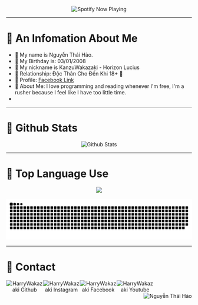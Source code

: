 <p align="center">
    <img src="https://now-playing-on-spotify.vercel.app/api/spotify" alt="Spotify Now Playing" width="350"/></a>
</p>

<hr>

# 👑 An Infomation About Me

-   👀 My name is Nguyễn Thái Hảo.
-   🎂 My Birthday is: 03/01/2008
-   👑 My nickname is KanzuWakazaki - Horizon Lucius
-   💓 Relationship: Độc Thân Cho Đến Khi 18+ 👀
-   🌟 Profile: [Facebook Link](https://www.facebook.com/Lazic.Kanzu)
-   💎 About Me: I love programming and reading whenever I'm free, I'm a rusher because I feel like I have too little time.
-   
<hr>

# 👑 Github Stats

<p align="center">
<img src="https://github-readme-stats.vercel.app/api?username=HarryWakazaki&include_all_commits=true&count_private=true&show_icons=true&custom_title=Nguy%E1%BB%85n%20Th%C3%A1i%20H%E1%BA%A3o%20Stats&line_height=20&title_color=7A7ADB&icon_color=2234AE&text_color=D3D3D3&bg_color=0,000000,130F40" alt = "Github Stats">
</p>

<hr>

# 👑 Top Language Use

<p align="center">
<img src="https://github-readme-stats.vercel.app/api/top-langs/?username=HarryWakazaki&text_color=daf7dc&bg_color=151515">

![](https://github.com/Platane/snk/raw/output/github-contribution-grid-snake.svg)
</p>
    
<hr>

# 👑 Contact
<p align="center">
<a href="https://github.com/HarryWakazaki">
  <img align="left" alt="HarryWakazaki Github" width="100" src="https://cdn.jsdelivr.net/npm/simple-icons@v3/icons/github.svg" />
</a>
<a href="https://www.instagram.com/lazic.kanzu/">
  <img align="left" alt="HarryWakazaki Instagram" width="100" src="https://cdn.jsdelivr.net/npm/simple-icons@v3/icons/instagram.svg" />
</a>
<a href="https://www.facebook.com/Lazic.Kanzu">
  <img align="left" alt="HarryWakazaki Facebook" width="100" src="https://cdn.jsdelivr.net/npm/simple-icons@v3/icons/facebook.svg" />
</a>
<a href="http://www.youtube.com/channel/UC5G72dYskA9X8bQxpPDErsg">
  <img align="left" alt="HarryWakazaki Youtube" width="100" src="https://cdn.jsdelivr.net/npm/simple-icons@v3/icons/youtube.svg" />
</a>
<p align="right">
<img src="https://komarev.com/ghpvc/?username=HarryWakazaki&label=T%E1%BB%95ng%20Ng%C6%B0%E1%BB%9Di%20Tham%20Quan&color=0e75b6&style=flat" alt="Nguyễn Thái Hảo" /> </p>
